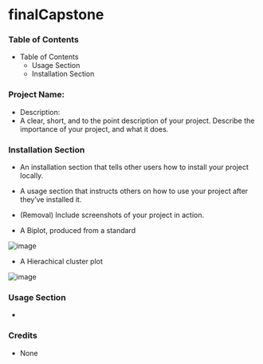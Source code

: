 # finalCapstone

### Table of Contents

- Table of Contents
  - Usage Section
  - Installation Section


### Project Name:

- Description: 
- A clear, short, and to the point description of your project. Describe
the importance of your project, and what it does.




### Installation Section

- An installation section that tells other users how to install your project
locally.

- A usage section that instructs others on how to use your project after
they’ve installed it. 


- (Removal) Include screenshots of your project in action.

- A Biplot, produced from a standard 

![image](https://user-images.githubusercontent.com/122671771/219451250-da2d7481-69c5-4845-9f35-4cf5c59c91b7.png)

- A Hierachical cluster plot

![image](https://user-images.githubusercontent.com/122671771/219450150-7c15fe27-20f0-463f-b88f-f55e47b0589a.png)


### Usage Section

- 



### Credits

- None


